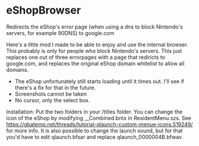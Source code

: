 # eShopBrowser
Redirects the eShop's error page (when using a dns to block Nintendo's servers, for example 90DNS) to google.com

Here's a little mod I made to be able to enjoy and use the internal browser. This probably is only for people who block Nintendo's servers. 
This just replaces one out of three errorpages with a page that rediricts to google.com, and replaces the original eShop domain whitelist to allow all domains.

* The eShop unfortunately still starts loading until it times out. I'll see if there's a fix for that in the future.
* Screenshots cannot be taken
* No cursor, only the select box.

Installation: Put the two folders in your <cfw>/titles folder.
You can change the icon of the eShop by modifying __Combined.bntx in ResidentMenu.szs.
See https://gbatemp.net/threads/tutorial-qlaunch-custom-menue-icons.519249/ for more info.
It is also possible to change the launch sound, but for that you'd have to edit qlaunch.bfsar and replace qlaunch_0000004B.bfwav.
